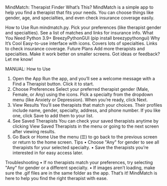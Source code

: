 
MindMatch: Therapist Finder
What’s This?
MindMatch is a simple app to help you find a therapist that fits your needs. You can choose things like gender, age, and specialties, and even check insurance coverage easily.

How to Use
Run mindmatch.py.
Pick your preferences (like therapist gender and specialties).
See a list of matches and links for insurance info.
What You Need
Python 3.9+
BreezyPythonGUI (pip install breezypythongui)
Why It’s Cool
Easy-to-use interface with icons.
Covers lots of specialties.
Links to check insurance coverage.
Future Plans
Add more therapists and specialties.
Make it work better on smaller screens.
Got ideas or feedback? Let me know!

MANUAL:
How to Use
1.	Open the App
Run the app, and you’ll see a welcome message with a Find a Therapist button. Click it to start.
2.	Choose Preferences
Select your preferred therapist gender (Male, Female, or Any) using the icons.
Pick a specialty from the dropdown menu (like Anxiety or Depression).
When you’re ready, click Next.
3.	View Results
You’ll see therapists that match your choices. Their profiles include name, gender, specialty, address, and phone number.
If you like one, click Save to add them to your list.
4.	See Saved Therapists
You can check your saved therapists anytime by clicking View Saved Therapists in the menu or going to the next screen after viewing results.
5.	Go Back or Home
Use the menu (☰) to go back to the previous screen or return to the home screen.
Tips
•	Choose "Any" for gender to see all therapists for your selected specialty.
•	Save the therapists you’re interested in for easy access later.

Troubleshooting
•	If no therapists match your preferences, try selecting "Any" for gender or a different specialty.
•	If images aren’t loading, make sure the .gif files are in the same folder as the app.
That’s it! MindMatch is here to help you find the right therapist with ease.
